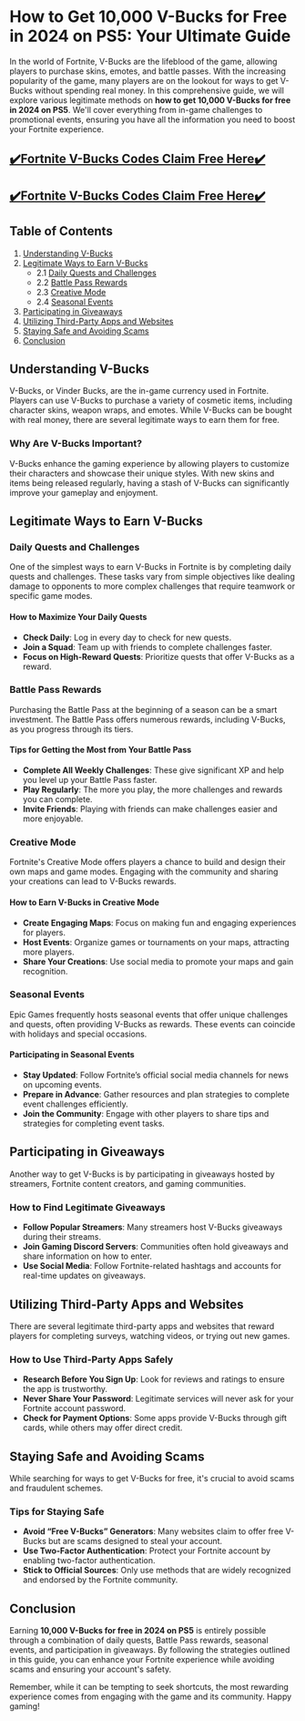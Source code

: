 # How to Get 10,000 V-Bucks for Free in 2024 on PS5: Your Ultimate Guide

In the world of Fortnite, V-Bucks are the lifeblood of the game, allowing players to purchase skins, emotes, and battle passes. With the increasing popularity of the game, many players are on the lookout for ways to get V-Bucks without spending real money. In this comprehensive guide, we will explore various legitimate methods on **how to get 10,000 V-Bucks for free in 2024 on PS5**. We'll cover everything from in-game challenges to promotional events, ensuring you have all the information you need to boost your Fortnite experience.

[✔️Fortnite V-Bucks Codes Claim Free Here✔️](https://todaylink.site/freegiftcard/)
-
[✔️Fortnite V-Bucks Codes Claim Free Here✔️](https://todaylink.site/freegiftcard/)
-

## Table of Contents

1. [Understanding V-Bucks](#understanding-v-bucks)
2. [Legitimate Ways to Earn V-Bucks](#legitimate-ways-to-earn-v-bucks)
   - 2.1 [Daily Quests and Challenges](#daily-quests-and-challenges)
   - 2.2 [Battle Pass Rewards](#battle-pass-rewards)
   - 2.3 [Creative Mode](#creative-mode)
   - 2.4 [Seasonal Events](#seasonal-events)
3. [Participating in Giveaways](#participating-in-giveaways)
4. [Utilizing Third-Party Apps and Websites](#utilizing-third-party-apps-and-websites)
5. [Staying Safe and Avoiding Scams](#staying-safe-and-avoiding-scams)
6. [Conclusion](#conclusion)

## Understanding V-Bucks

V-Bucks, or Vinder Bucks, are the in-game currency used in Fortnite. Players can use V-Bucks to purchase a variety of cosmetic items, including character skins, weapon wraps, and emotes. While V-Bucks can be bought with real money, there are several legitimate ways to earn them for free.

### Why Are V-Bucks Important?

V-Bucks enhance the gaming experience by allowing players to customize their characters and showcase their unique styles. With new skins and items being released regularly, having a stash of V-Bucks can significantly improve your gameplay and enjoyment.

## Legitimate Ways to Earn V-Bucks

### Daily Quests and Challenges

One of the simplest ways to earn V-Bucks in Fortnite is by completing daily quests and challenges. These tasks vary from simple objectives like dealing damage to opponents to more complex challenges that require teamwork or specific game modes.

#### How to Maximize Your Daily Quests

- **Check Daily**: Log in every day to check for new quests.
- **Join a Squad**: Team up with friends to complete challenges faster.
- **Focus on High-Reward Quests**: Prioritize quests that offer V-Bucks as a reward.

### Battle Pass Rewards

Purchasing the Battle Pass at the beginning of a season can be a smart investment. The Battle Pass offers numerous rewards, including V-Bucks, as you progress through its tiers.

#### Tips for Getting the Most from Your Battle Pass

- **Complete All Weekly Challenges**: These give significant XP and help you level up your Battle Pass faster.
- **Play Regularly**: The more you play, the more challenges and rewards you can complete.
- **Invite Friends**: Playing with friends can make challenges easier and more enjoyable.

### Creative Mode

Fortnite's Creative Mode offers players a chance to build and design their own maps and game modes. Engaging with the community and sharing your creations can lead to V-Bucks rewards.

#### How to Earn V-Bucks in Creative Mode

- **Create Engaging Maps**: Focus on making fun and engaging experiences for players.
- **Host Events**: Organize games or tournaments on your maps, attracting more players.
- **Share Your Creations**: Use social media to promote your maps and gain recognition.

### Seasonal Events

Epic Games frequently hosts seasonal events that offer unique challenges and quests, often providing V-Bucks as rewards. These events can coincide with holidays and special occasions.

#### Participating in Seasonal Events

- **Stay Updated**: Follow Fortnite’s official social media channels for news on upcoming events.
- **Prepare in Advance**: Gather resources and plan strategies to complete event challenges efficiently.
- **Join the Community**: Engage with other players to share tips and strategies for completing event tasks.

## Participating in Giveaways

Another way to get V-Bucks is by participating in giveaways hosted by streamers, Fortnite content creators, and gaming communities. 

### How to Find Legitimate Giveaways

- **Follow Popular Streamers**: Many streamers host V-Bucks giveaways during their streams.
- **Join Gaming Discord Servers**: Communities often hold giveaways and share information on how to enter.
- **Use Social Media**: Follow Fortnite-related hashtags and accounts for real-time updates on giveaways.

## Utilizing Third-Party Apps and Websites

There are several legitimate third-party apps and websites that reward players for completing surveys, watching videos, or trying out new games.

### How to Use Third-Party Apps Safely

- **Research Before You Sign Up**: Look for reviews and ratings to ensure the app is trustworthy.
- **Never Share Your Password**: Legitimate services will never ask for your Fortnite account password.
- **Check for Payment Options**: Some apps provide V-Bucks through gift cards, while others may offer direct credit.

## Staying Safe and Avoiding Scams

While searching for ways to get V-Bucks for free, it's crucial to avoid scams and fraudulent schemes. 

### Tips for Staying Safe

- **Avoid “Free V-Bucks” Generators**: Many websites claim to offer free V-Bucks but are scams designed to steal your account.
- **Use Two-Factor Authentication**: Protect your Fortnite account by enabling two-factor authentication.
- **Stick to Official Sources**: Only use methods that are widely recognized and endorsed by the Fortnite community.

## Conclusion

Earning **10,000 V-Bucks for free in 2024 on PS5** is entirely possible through a combination of daily quests, Battle Pass rewards, seasonal events, and participation in giveaways. By following the strategies outlined in this guide, you can enhance your Fortnite experience while avoiding scams and ensuring your account's safety. 

Remember, while it can be tempting to seek shortcuts, the most rewarding experience comes from engaging with the game and its community. Happy gaming!
